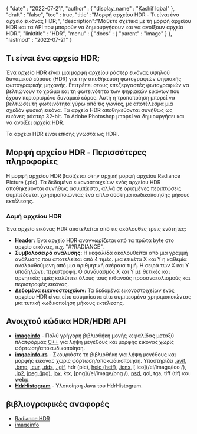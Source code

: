 {
  "date" : "2022-07-21",
  "author" : {
    "display_name" : "Kashif Iqbal"
},
  "draft" : "false",
  "toc" : true,
  "title" :"Μορφή αρχείου HDR - Τι είναι ένα αρχείο εικόνας HDR;",
  "description":"Μάθετε σχετικά με τη μορφή αρχείου HDR και τα API που μπορούν να δημιουργήσουν και να ανοίξουν αρχεία HDR.",
  "linktitle" : "HDR",
  "menu" : {
    "docs" : {
      "parent" : "image"
}
},
  "lastmod" : "2022-07-21"
}

## Τι είναι ένα αρχείο HDR;

Ένα αρχείο HDR είναι μια μορφή αρχείου ράστερ εικόνας υψηλού δυναμικού εύρους (HDR) για την αποθήκευση φωτογραφιών ψηφιακής φωτογραφικής μηχανής. Επιτρέπει στους επεξεργαστές φωτογραφιών να βελτιώνουν το χρώμα και τη φωτεινότητα των ψηφιακών εικόνων που έχουν περιορισμένο δυναμικό εύρος. Αυτή η τροποποίηση μπορεί να βελτιώσει τη φωτεινότητα γύρω από τις γωνίες, με αποτέλεσμα μια σχεδόν φυσική εικόνα. Τα αρχεία HDR αποθηκεύονται συνήθως ως εικόνες ράστερ 32-bit. Το Adobe Photoshop μπορεί να δημιουργήσει και να ανοίξει αρχεία HDR.

Τα αρχεία HDR είναι επίσης γνωστά ως HDRI.

## Μορφή αρχείου HDR - Περισσότερες πληροφορίες

Η μορφή αρχείου HDR βασίζεται στην αρχική μορφή αρχείου Radiance Picture (.pic). Τα δεδομένα εικονοστοιχείων ενός αρχείου HDR αποθηκεύονται συνήθως ασυμπίεστα, αλλά σε ορισμένες περιπτώσεις συμπιέζονται χρησιμοποιώντας ένα απλό σύστημα κωδικοποίησης μήκους εκτέλεσης.

### Δομή αρχείου HDR

Ένα αρχείο εικόνας HDR αποτελείται από τις ακόλουθες τρεις ενότητες:

* **Header:** Ένα αρχείο HDR αναγνωρίζεται από τα πρώτα byte στο αρχείο εικόνας, π.χ. "#?RADIANCE".
* **Συμβολοσειρά ανάλυσης:** Η κεφαλίδα ακολουθείται από μια γραμμή ανάλυσης που αποτελείται από 4 τιμές. μια ετικέτα X και Y η καθεμία ακολουθούμενη από μια αριθμητική ακέραια τιμή. Η σειρά των X και Y υποδηλώνει περιστροφή. Ο συνδυασμός X και Y με θετικές και αρνητικές τιμές καλύπτει όλους τους πιθανούς προσανατολισμούς και περιστροφές εικόνας.
* **Δεδομένα εικονοστοιχείων:** Τα δεδομένα εικονοστοιχείων ενός αρχείου HDR είναι είτε ασυμπίεστα είτε συμπιεσμένα χρησιμοποιώντας μια τυπική κωδικοποίηση μήκους εκτέλεσης.

## Ανοιχτού κώδικα HDR/HDRI API

* **[imageinfo](https://github.com/xiaozhuai/imageinfo)** - Πολύ γρήγορη βιβλιοθήκη μονής κεφαλίδας μεταξύ πλατφόρμας [C++](/el/programming/cpp/) για λήψη μεγέθους και μορφής εικόνας χωρίς φόρτωση/αποκωδικοποίηση.
* **[imgaeinfo-rs](https://github.com/xiaozhuai/imageinfo-rs)** - Σκουριάστε τη βιβλιοθήκη για λήψη μεγέθους και μορφής εικόνας χωρίς φόρτωση/αποκωδικοποίηση. Υποστηρίζει [.avif](/el/image/avif/), [.bmp](/el/image/bmp/), [.cur](/el/image/cur/), [.dds](/el/image/dds/), [. gif](/el/image/gif/), hdr (pic), [heic (heif)](/el/image/heic/), [.icns](/el/image/icns/), [.ico](/el/image/ico /), [.jp2](/el/image/jp2/), [jpeg (jpg)](/el/image/jpeg/), [jpx](/el/image/jpx/), ktx, [png](/el/image/png /), [psd](/el/image/psd/), qoi, tga, tiff (tif) και webp.
* **[HdrHistogram](https://github.com/HdrHistogram/HdrHistogram)** - Υλοποίηση Java του HdrHistogram.

## βιβλιογραφικές αναφορές

* [Radiance HDR](http://paulbourke.net/dataformats/pic/)
* [imageinfo](https://github.com/xiaozhuai/imageinfo)


